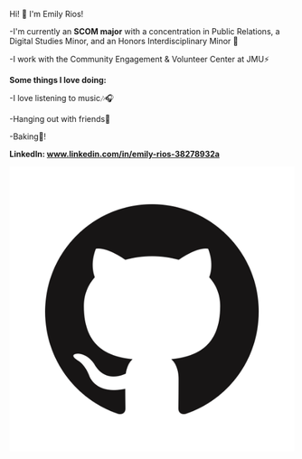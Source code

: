 Hi! 👋 I'm Emily Rios!


-I'm currently an **SCOM major** with a concentration in Public Relations, a Digital Studies Minor, and an Honors Interdisciplinary Minor 📝


-I work with the Community Engagement & Volunteer Center at JMU⚡





**Some things I love doing:**

-I love listening to music🎶🎧

-Hanging out with friends👭

-Baking🍪!

**LinkedIn: www.linkedin.com/in/emily-rios-38278932a**

![GitHub Logo](images/GitHub-Logo.png "GitHub Logo")


